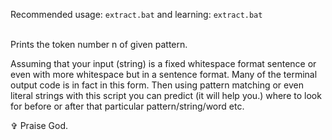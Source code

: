 Recommended usage: `extract.bat` and learning: `extract.bat`

<br>Prints the token number n of given pattern.

Assuming that your input (string) is a fixed whitespace format sentence or even with more whitespace but in a sentence format. Many of the terminal output code is in fact in this form. Then using pattern matching or even literal strings with this script you can predict (it will help you.) where to look for before or after that particular pattern/string/word etc.

✞ Praise God.
